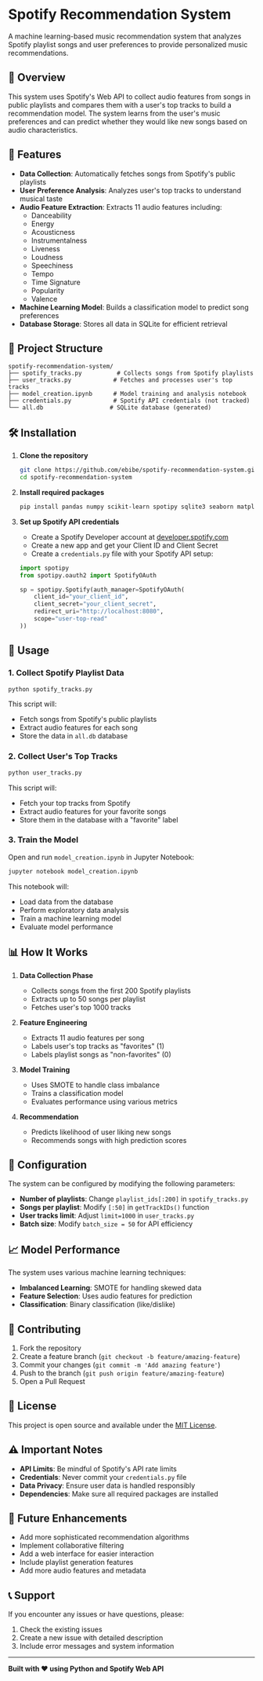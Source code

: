 # Spotify Recommendation System

A machine learning-based music recommendation system that analyzes Spotify playlist songs and user preferences to provide personalized music recommendations.

## 🎵 Overview

This system uses Spotify's Web API to collect audio features from songs in public playlists and compares them with a user's top tracks to build a recommendation model. The system learns from the user's music preferences and can predict whether they would like new songs based on audio characteristics.

## 🚀 Features

- **Data Collection**: Automatically fetches songs from Spotify's public playlists
- **User Preference Analysis**: Analyzes user's top tracks to understand musical taste
- **Audio Feature Extraction**: Extracts 11 audio features including:
  - Danceability
  - Energy
  - Acousticness
  - Instrumentalness
  - Liveness
  - Loudness
  - Speechiness
  - Tempo
  - Time Signature
  - Popularity
  - Valence
- **Machine Learning Model**: Builds a classification model to predict song preferences
- **Database Storage**: Stores all data in SQLite for efficient retrieval

## 📁 Project Structure

```
spotify-recommendation-system/
├── spotify_tracks.py          # Collects songs from Spotify playlists
├── user_tracks.py            # Fetches and processes user's top tracks
├── model_creation.ipynb      # Model training and analysis notebook
├── credentials.py            # Spotify API credentials (not tracked)
└── all.db                   # SQLite database (generated)
```

## 🛠️ Installation

1. **Clone the repository**
   ```bash
   git clone https://github.com/ebibe/spotify-recommendation-system.git
   cd spotify-recommendation-system
   ```

2. **Install required packages**
   ```bash
   pip install pandas numpy scikit-learn spotipy sqlite3 seaborn matplotlib imbalanced-learn
   ```

3. **Set up Spotify API credentials**
   - Create a Spotify Developer account at [developer.spotify.com](https://developer.spotify.com)
   - Create a new app and get your Client ID and Client Secret
   - Create a `credentials.py` file with your Spotify API setup:
   ```python
   import spotipy
   from spotipy.oauth2 import SpotifyOAuth
   
   sp = spotipy.Spotify(auth_manager=SpotifyOAuth(
       client_id="your_client_id",
       client_secret="your_client_secret",
       redirect_uri="http://localhost:8080",
       scope="user-top-read"
   ))
   ```

## 🎯 Usage

### 1. Collect Spotify Playlist Data
```bash
python spotify_tracks.py
```
This script will:
- Fetch songs from Spotify's public playlists
- Extract audio features for each song
- Store the data in `all.db` database

### 2. Collect User's Top Tracks
```bash
python user_tracks.py
```
This script will:
- Fetch your top tracks from Spotify
- Extract audio features for your favorite songs
- Store them in the database with a "favorite" label

### 3. Train the Model
Open and run `model_creation.ipynb` in Jupyter Notebook:
```bash
jupyter notebook model_creation.ipynb
```
This notebook will:
- Load data from the database
- Perform exploratory data analysis
- Train a machine learning model
- Evaluate model performance

## 📊 How It Works

1. **Data Collection Phase**
   - Collects songs from the first 200 Spotify playlists
   - Extracts up to 50 songs per playlist
   - Fetches user's top 1000 tracks

2. **Feature Engineering**
   - Extracts 11 audio features per song
   - Labels user's top tracks as "favorites" (1)
   - Labels playlist songs as "non-favorites" (0)

3. **Model Training**
   - Uses SMOTE to handle class imbalance
   - Trains a classification model
   - Evaluates performance using various metrics

4. **Recommendation**
   - Predicts likelihood of user liking new songs
   - Recommends songs with high prediction scores

## 🔧 Configuration

The system can be configured by modifying the following parameters:

- **Number of playlists**: Change `playlist_ids[:200]` in `spotify_tracks.py`
- **Songs per playlist**: Modify `[:50]` in `getTrackIDs()` function
- **User tracks limit**: Adjust `limit=1000` in `user_tracks.py`
- **Batch size**: Modify `batch_size = 50` for API efficiency

## 📈 Model Performance

The system uses various machine learning techniques:
- **Imbalanced Learning**: SMOTE for handling skewed data
- **Feature Selection**: Uses audio features for prediction
- **Classification**: Binary classification (like/dislike)

## 🤝 Contributing

1. Fork the repository
2. Create a feature branch (`git checkout -b feature/amazing-feature`)
3. Commit your changes (`git commit -m 'Add amazing feature'`)
4. Push to the branch (`git push origin feature/amazing-feature`)
5. Open a Pull Request

## 📝 License

This project is open source and available under the [MIT License](LICENSE).

## ⚠️ Important Notes

- **API Limits**: Be mindful of Spotify's API rate limits
- **Credentials**: Never commit your `credentials.py` file
- **Data Privacy**: Ensure user data is handled responsibly
- **Dependencies**: Make sure all required packages are installed

## 🔮 Future Enhancements

- Add more sophisticated recommendation algorithms
- Implement collaborative filtering
- Add a web interface for easier interaction
- Include playlist generation features
- Add more audio features and metadata

## 📞 Support

If you encounter any issues or have questions, please:
1. Check the existing issues
2. Create a new issue with detailed description
3. Include error messages and system information

---

**Built with ❤️ using Python and Spotify Web API**
